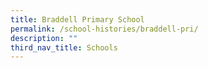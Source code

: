 ```yaml
---
title: Braddell Primary School
permalink: /school-histories/braddell-pri/
description: ""
third_nav_title: Schools
---
```



